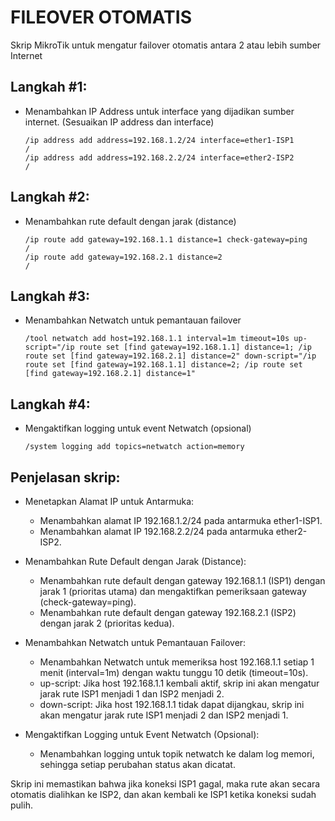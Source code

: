 # FILEOVER OTOMATIS
Skrip MikroTik untuk mengatur failover otomatis antara 2 atau lebih sumber Internet

## Langkah #1: 
* Menambahkan IP Address untuk interface yang dijadikan sumber internet. (Sesuaikan IP address dan interface)
	```shell
	/ip address add address=192.168.1.2/24 interface=ether1-ISP1
	/
	/ip address add address=192.168.2.2/24 interface=ether2-ISP2
	/
	```

## Langkah #2: 
* Menambahkan rute default dengan jarak (distance)
	```shell
	/ip route add gateway=192.168.1.1 distance=1 check-gateway=ping
	/
	/ip route add gateway=192.168.2.1 distance=2
	/
	```

## Langkah #3: 
* Menambahkan Netwatch untuk pemantauan failover
	```shell
	/tool netwatch add host=192.168.1.1 interval=1m timeout=10s up-script="/ip route set [find gateway=192.168.1.1] distance=1; /ip route set [find gateway=192.168.2.1] distance=2" down-script="/ip route set [find gateway=192.168.1.1] distance=2; /ip route set [find gateway=192.168.2.1] distance=1"
	```

## Langkah #4: 
* Mengaktifkan logging untuk event Netwatch (opsional)
	```shell
	/system logging add topics=netwatch action=memory
	```

## Penjelasan skrip:

* Menetapkan Alamat IP untuk Antarmuka:
  - Menambahkan alamat IP 192.168.1.2/24 pada antarmuka ether1-ISP1.
  - Menambahkan alamat IP 192.168.2.2/24 pada antarmuka ether2-ISP2.

* Menambahkan Rute Default dengan Jarak (Distance):
  - Menambahkan rute default dengan gateway 192.168.1.1 (ISP1) dengan jarak 1 (prioritas utama) dan mengaktifkan pemeriksaan gateway (check-gateway=ping).
  - Menambahkan rute default dengan gateway 192.168.2.1 (ISP2) dengan jarak 2 (prioritas kedua).

* Menambahkan Netwatch untuk Pemantauan Failover:
  - Menambahkan Netwatch untuk memeriksa host 192.168.1.1 setiap 1 menit (interval=1m) dengan waktu tunggu 10 detik (timeout=10s).
  - up-script: Jika host 192.168.1.1 kembali aktif, skrip ini akan mengatur jarak rute ISP1 menjadi 1 dan ISP2 menjadi 2.
  - down-script: Jika host 192.168.1.1 tidak dapat dijangkau, skrip ini akan mengatur jarak rute ISP1 menjadi 2 dan ISP2 menjadi 1.

* Mengaktifkan Logging untuk Event Netwatch (Opsional):
  - Menambahkan logging untuk topik netwatch ke dalam log memori, sehingga setiap perubahan status akan dicatat.

Skrip ini memastikan bahwa jika koneksi ISP1 gagal, maka rute akan secara otomatis dialihkan ke ISP2, dan akan kembali ke ISP1 ketika koneksi sudah pulih.
